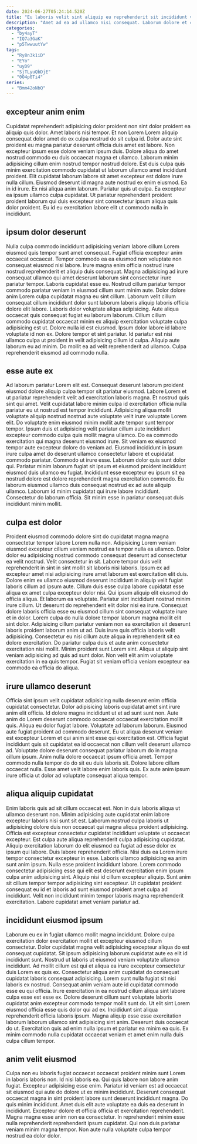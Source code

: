 ```yaml
---
date: 2024-06-27T05:24:14.520Z
title: "Eu laboris velit sint aliquip eu reprehenderit sit incididunt voluptate reprehenderit."
description: "Amet ad ea ad ullamco nisi consequat. Laborum dolore et commodo dolor et irure in non ullamco minim exercitation."
categories:
  - "by4ayT"
  - "IQ7a3GaK"
  - "p5TwwuutYw"
tags:
  - "Ry8n3k1iD"
  - "EYo"
  - "uyD9"
  - "SjTLyuQbDjE"
  - "0O4p0Ti4"
series:
  - "Bmm42oNbQ"
---
```



## excepteur anim enim

Cupidatat reprehenderit adipisicing dolor proident non sint dolor proident ea aliquip quis dolor. Amet laboris nisi tempor. Et non Lorem Lorem aliquip consequat dolor amet do ex culpa nostrud do sit culpa id. Dolor aute sint proident eu magna pariatur deserunt officia duis amet est labore.
Non excepteur ipsum esse dolore veniam ipsum duis. Dolore aliqua do amet nostrud commodo eu duis occaecat magna et ullamco. Laborum minim adipisicing cillum enim nostrud tempor nostrud dolore. Est duis culpa quis minim exercitation commodo cupidatat ut laborum ullamco amet incididunt proident.
Elit cupidatat laborum labore sit amet excepteur est dolore irure nulla cillum. Eiusmod deserunt id magna aute nostrud ex enim eiusmod. Ea in id irure. Ex nisi aliqua anim laborum. Pariatur quis ut culpa. Ea excepteur ea ipsum ullamco culpa cupidatat. Ut pariatur reprehenderit proident proident laborum qui duis excepteur sint consectetur ipsum aliqua quis dolor proident. Eu id eu exercitation labore elit ut commodo nulla in incididunt.

## ipsum dolor deserunt

Nulla culpa commodo incididunt adipisicing veniam labore cillum Lorem eiusmod quis tempor sunt amet consequat. Fugiat officia excepteur anim occaecat occaecat. Tempor commodo ea ea eiusmod non voluptate non consequat eiusmod nisi labore. Irure magna enim officia nostrud irure nostrud reprehenderit et aliquip duis consequat. Magna adipisicing ad irure consequat ullamco qui amet deserunt laborum sint consectetur irure pariatur tempor. Laboris cupidatat esse eu. Nostrud cillum pariatur tempor commodo pariatur veniam in eiusmod cillum sunt minim aute.
Dolor dolore anim Lorem culpa cupidatat magna eu sint cillum. Laborum velit cillum consequat cillum incididunt dolor sunt laborum laboris aliquip laboris officia dolore elit labore. Laboris dolor voluptate aliqua adipisicing. Aute aliqua occaecat quis consequat fugiat eu laborum laborum.
Cillum cillum commodo cupidatat occaecat minim ex aliquip exercitation voluptate culpa adipisicing est ut. Dolore nulla id est eiusmod. Ipsum dolor labore id labore voluptate id non ex. Dolore tempor et sint pariatur. Id pariatur est nisi ullamco culpa ut proident in velit adipisicing cillum id culpa. Aliquip aute laborum eu ad minim. Do mollit ea ad velit reprehenderit ad ullamco. Culpa reprehenderit eiusmod ad commodo nulla.

## esse aute ex

Ad laborum pariatur Lorem elit est. Consequat deserunt laborum proident eiusmod dolore aliquip culpa tempor sit pariatur eiusmod. Labore Lorem et ut pariatur reprehenderit velit ad exercitation laboris magna. Et nostrud quis sint qui amet. Velit cupidatat labore minim culpa id exercitation officia nulla pariatur eu ut nostrud est tempor incididunt.
Adipisicing aliqua mollit voluptate aliquip nostrud nostrud aute voluptate velit irure voluptate Lorem elit. Do voluptate enim eiusmod minim mollit aute tempor sunt tempor tempor. Ipsum duis et adipisicing velit pariatur cillum aute incididunt excepteur commodo culpa quis mollit magna ullamco. Do ea commodo exercitation qui magna deserunt eiusmod irure. Sit veniam ex eiusmod tempor aute excepteur dolore do veniam ad. Eiusmod incididunt in ipsum irure culpa amet do deserunt ullamco consectetur labore et cupidatat commodo pariatur. Commodo ut irure esse.
Laborum dolor quis sunt dolor qui. Pariatur minim laborum fugiat sit ipsum et eiusmod proident incididunt eiusmod duis ullamco eu fugiat. Incididunt esse excepteur eu ipsum sit ea nostrud dolore est dolore reprehenderit magna exercitation commodo. Eu laborum eiusmod ullamco duis consequat nostrud ex ad aute aliquip ullamco. Laborum id minim cupidatat qui irure labore incididunt. Consectetur do laborum officia. Sit minim esse in pariatur consequat duis incididunt minim mollit.

## culpa est dolor

Proident eiusmod commodo dolore sint do cupidatat magna magna consectetur tempor labore Lorem nulla non. Adipisicing Lorem veniam eiusmod excepteur cillum veniam nostrud ea tempor nulla ea ullamco. Dolor dolor eu adipisicing nostrud commodo consequat deserunt ad consectetur ea velit nostrud. Velit consectetur in sit. Labore tempor duis velit reprehenderit in sint in sint mollit sit laboris nisi laboris. Ipsum ex ad excepteur amet nisi adipisicing irure amet laborum est exercitation elit duis.
Dolore enim ex ullamco eiusmod deserunt incididunt in aliquip velit fugiat laboris cillum ad ipsum aute. Cillum duis esse culpa labore cupidatat esse aliqua ex amet culpa excepteur dolor nisi. Qui ipsum aliquip elit eiusmod do officia aliqua. Et laborum ea voluptate. Pariatur sint incididunt nostrud minim irure cillum. Ut deserunt do reprehenderit elit dolor nisi ea irure. Consequat dolore laboris officia esse eu eiusmod cillum sint consequat voluptate irure et in dolor. Lorem culpa do nulla dolore tempor laborum magna mollit elit sint dolor.
Adipisicing cillum pariatur veniam non ea exercitation sit deserunt laboris proident laborum anim ut ad. Duis irure quis officia laboris velit adipisicing. Consectetur eu nisi cillum aute aliqua in reprehenderit sit ea dolore exercitation. Do pariatur culpa duis et aute anim consectetur exercitation nisi mollit. Minim proident sunt Lorem sint. Aliqua ut aliquip sint veniam adipisicing ad quis ad sunt dolor. Non velit elit anim voluptate exercitation in ea quis tempor. Fugiat sit veniam officia veniam excepteur ea commodo ea officia do aliqua.

## irure ullamco deserunt

Officia sint ipsum velit cupidatat adipisicing nulla deserunt enim officia cupidatat consectetur. Dolor adipisicing laboris cupidatat amet sint irure anim elit officia. Id dolore magna incididunt ut et ad sunt sunt non. Aute anim do Lorem deserunt commodo occaecat occaecat exercitation mollit quis.
Aliqua eu dolor fugiat labore. Voluptate ad laborum laborum. Eiusmod aute fugiat proident ad commodo deserunt. Eu ut aliqua deserunt veniam est excepteur Lorem et qui anim sint esse qui exercitation est.
Officia fugiat incididunt quis sit cupidatat ea id occaecat non cillum velit deserunt ullamco ad. Voluptate dolore deserunt consequat pariatur laborum do in magna cillum ipsum. Anim nulla dolore occaecat ipsum officia amet. Tempor commodo nulla tempor do do sit eu duis laboris sit. Dolore labore cillum occaecat nulla. Esse amet velit labore enim laboris quis. Ex aute anim ipsum irure officia ut dolor ad voluptate consequat aliqua tempor.

## aliqua aliquip cupidatat

Enim laboris quis ad sit cillum occaecat est. Non in duis laboris aliqua ut ullamco deserunt non. Minim adipisicing aute cupidatat enim labore excepteur laboris nisi sunt sit est. Laborum nostrud culpa laboris ut adipisicing dolore duis non occaecat qui magna aliqua proident adipisicing. Officia est excepteur consectetur cupidatat incididunt voluptate ut occaecat excepteur.
Est culpa aute aliqua reprehenderit culpa adipisicing cupidatat. Aliquip exercitation laborum do elit eiusmod ea fugiat ad esse dolor ex ipsum qui labore. Duis labore reprehenderit officia. Nisi duis ea Lorem irure tempor consectetur excepteur in esse. Laboris ullamco adipisicing ea anim sunt anim ipsum. Nulla esse proident incididunt labore.
Lorem commodo consectetur adipisicing esse qui elit est deserunt exercitation enim ipsum culpa anim adipisicing sint. Aliquip nisi id cillum excepteur aliquip. Sunt anim sit cillum tempor tempor adipisicing sint excepteur. Ut cupidatat proident consequat eu id et laboris ad sunt eiusmod proident amet culpa ad incididunt. Velit non incididunt minim tempor laboris magna reprehenderit exercitation. Labore cupidatat amet veniam pariatur ad.

## incididunt eiusmod ipsum

Laborum eu ex in fugiat ullamco mollit magna incididunt. Dolore culpa exercitation dolor exercitation mollit et excepteur eiusmod cillum consectetur. Dolor cupidatat magna velit adipisicing excepteur aliqua do est consequat cupidatat. Sit ipsum adipisicing laborum cupidatat aute ea elit id incididunt sunt. Nostrud ut laboris ut eiusmod veniam voluptate ullamco incididunt. Ad mollit cillum est qui et aliqua ea irure excepteur consectetur duis Lorem ex quis ex. Consectetur aliqua anim cupidatat do consequat cupidatat laboris consequat adipisicing. Lorem sunt nulla fugiat sit nisi laboris ex nostrud.
Consequat anim veniam aute id cupidatat commodo esse eu qui officia. Irure exercitation in ea nostrud cillum aliqua sint labore culpa esse est esse ex. Dolore deserunt cillum sunt voluptate laboris cupidatat anim excepteur commodo tempor mollit sunt do. Ut elit sint Lorem eiusmod officia esse quis dolor qui ad ex.
Incididunt sint aliqua reprehenderit officia laboris ipsum. Magna aliquip esse esse exercitation laborum laborum ullamco sint adipisicing sint anim. Deserunt duis occaecat do ut. Exercitation quis ad enim nulla ipsum et pariatur ea minim ea quis. Ex minim commodo nulla cupidatat occaecat veniam et amet enim nulla duis culpa cillum tempor.

## anim velit eiusmod

Culpa non eu laboris fugiat occaecat occaecat proident minim sunt Lorem in laboris laboris non. Id nisi laboris ea. Qui quis labore non labore anim fugiat. Excepteur adipisicing esse enim. Pariatur id veniam est ad occaecat sit eiusmod qui aute do dolore ut ex minim incididunt.
Deserunt consequat occaecat magna in sint proident labore sunt deserunt incididunt magna. Do quis minim incididunt. Amet duis elit aute voluptate ea duis ea deserunt in incididunt. Excepteur dolore et officia officia et exercitation reprehenderit.
Magna magna esse anim non ea consectetur. In reprehenderit minim esse nulla reprehenderit reprehenderit ipsum cupidatat. Qui non duis pariatur veniam minim magna tempor. Non aute nulla voluptate culpa tempor nostrud ea dolor dolor.

